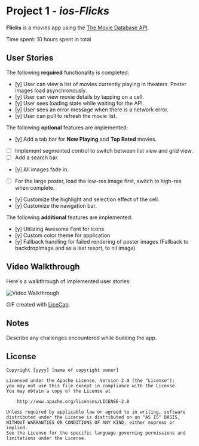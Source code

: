 # Project 1 - *ios-Flicks*

**Flicks** is a movies app using the [The Movie Database API](http://docs.themoviedb.apiary.io/#).

Time spent: 10 hours spent in total

## User Stories

The following **required** functionality is completed:

- [y] User can view a list of movies currently playing in theaters. Poster images load asynchronously.
- [y] User can view movie details by tapping on a cell.
- [y] User sees loading state while waiting for the API.
- [y] User sees an error message when there is a network error.
- [y] User can pull to refresh the movie list.

The following **optional** features are implemented:

- [y] Add a tab bar for **Now Playing** and **Top Rated** movies.
- [ ] Implement segmented control to switch between list view and grid view.
- [ ] Add a search bar.
- [y] All images fade in.
- [ ] For the large poster, load the low-res image first, switch to high-res when complete.
- [y] Customize the highlight and selection effect of the cell.
- [y] Customize the navigation bar.

The following **additional** features are implemented:

- [y] Utilizing Awesome Font for icons
- [y] Custom color theme for application
- [y] Fallback handling for failed rendering of poster images (Fallback to backdropImage and as a last resort, to nil image)

## Video Walkthrough

Here's a walkthrough of implemented user stories:

<img src='https://github.com/plushysmurf3/ios-flicks/blob/master/flicks_licecap.gif' title='Video Walkthrough' width='' alt='Video Walkthrough' />

GIF created with [LiceCap](http://www.cockos.com/licecap/).

## Notes

Describe any challenges encountered while building the app.

## License

    Copyright [yyyy] [name of copyright owner]

    Licensed under the Apache License, Version 2.0 (the "License");
    you may not use this file except in compliance with the License.
    You may obtain a copy of the License at

        http://www.apache.org/licenses/LICENSE-2.0

    Unless required by applicable law or agreed to in writing, software
    distributed under the License is distributed on an "AS IS" BASIS,
    WITHOUT WARRANTIES OR CONDITIONS OF ANY KIND, either express or implied.
    See the License for the specific language governing permissions and
    limitations under the License.
